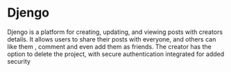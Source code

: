 # Djengo
Djengo is a platform for creating, updating, and viewing posts with creators details. It allows users to share their posts with everyone, and others can like them , comment and even add them as friends. The creator has the option to delete the project, with secure authentication integrated for added security

 
